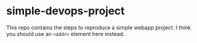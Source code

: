 # simple-devops-project
This repo contains the steps to reproduce a simple webapp project.
I think you should use an
`<addr>` element here instead.
